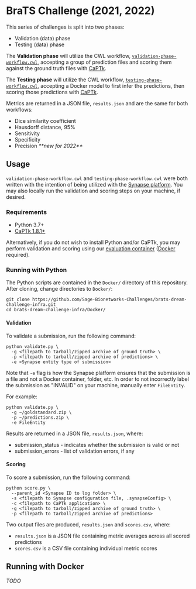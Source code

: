 # BraTS Challenge (2021, 2022)

This series of challenges is split into two phases:

- Validation (data) phase
- Testing (data) phase

The **Validation phase** will utilize the CWL workflow,
[`validation-phase-workflow.cwl`], accepting a group of prediction files and
scoring them against the ground truth files with [CaPTk].

The **Testing phase** will utilize the CWL workflow,
[`testing-phase-workflow.cwl`], accepting a Docker model to first infer the
predictions, then scoring those predictions with [CaPTk].

Metrics are returned in a JSON file, `results.json` and are the same for
both workflows:

- Dice similarity coefficient
- Hausdorff distance, 95%
- Sensitivity
- Specificity
- Precision _\*\*new for 2022\*\*_

## Usage

`validation-phase-workflow.cwl` and `testing-phase-workflow.cwl` were both
written with the intention of being utilized with the [Synapse platform].
You may also locally run the validation and scoring steps on your machine,
if desired.

### Requirements

- Python 3.7+
- [CaPTk 1.8.1+]

Alternatively, if you do not wish to install Python and/or CaPTk, you may
perform validation and scoring using our [evaluation container] ([Docker]
required).

### Running with Python

The Python scripts are contained in the `Docker/` directory of this repository.
After cloning, change directories to `Docker/`:

    git clone https://github.com/Sage-Bionetworks-Challenges/brats-dream-challenge-infra.git
    cd brats-dream-challenge-infra/Docker/

#### Validation

To validate a submission, run the following command:

    python validate.py \
      -g <filepath to tarball/zipped archive of ground truth> \
      -p <filepath to tarball/zipped archive of predictions> \
      -e <Synapse entity type of submission>

Note that `-e` flag is how the Synapse platform ensures that the submission
is a file and not a Docker container, folder, etc. In order to not incorrectly
label the submission as "INVALID" on your machine, manually enter `FileEntity`.

For example:

    python validate.py \
      -g ~/goldstandard.zip \
      -p ~/predictions.zip \
      -e FileEntity

Results are returned in a JSON file, `results.json`, where:

- submission_status - indicates whether the submission is valid or not
- submission_errors - list of validation errors, if any

#### Scoring

To score a submission, run the following command:

    python score.py \
      --parent_id <Synapse ID to log folder> \
      -s <filepath to Synapse configuration file, .synapseConfig> \
      -c <filepath to CaPTk application> \
      -g <filepath to tarball/zipped archive of ground truth> \
      -p <filepath to tarball/zipped archive of predictions>

Two output files are produced, `results.json` and `scores.csv`, where:

- `results.json` is a JSON file containing metric averages across all
  scored predictions
- `scores.csv` is a CSV file containing individual metric scores

## Running with Docker

_TODO_

<!-- Links -->

[`validation-phase-workflow.cwl`]: https://raw.githubusercontent.com/Sage-Bionetworks-Challenges/brats-dream-challenge-infra/main/validation-phase-workflow.cwl
[`testing-phase-workflow.cwl`]: https://raw.githubusercontent.com/Sage-Bionetworks-Challenges/brats-dream-challenge-infra/main/testing-phase-workflow.cwl
[captk]: https://cbica.github.io/CaPTk/
[synapse platform]: https://www.synapse.org/
[captk 1.8.1+]: https://cbica.github.io/CaPTk/Download.html
[evaluation container]: https://www.synapse.org/#!Synapse:syn27788111
[docker]: https://docs.docker.com/get-docker/
